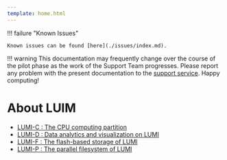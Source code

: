 ```yaml
---
template: home.html
---
```


!!! failure "Known Issues"

    Known issues can be found [here](./issues/index.md).


!!! warning
    This documentation may frequently change over the course of the pilot 
    phase as the work of the Support Team progresses. Please report any problem
    with the present documentation to the 
    [support service](mailto:support@lumi-supercomputer.eu). Happy computing!


# About LUIM

- [LUMI-C : The CPU computing partition](computing/systems/lumic.md)
- [LUMI-D : Data analytics and visualization on LUMI](computing/systems/lumid.md)
- [LUMI-F : The flash-based storage of LUMI](storage/parallel/lumif.md)
- [LUMI-P : The parallel filesystem of LUMI](storage/parallel/lumip.md)
